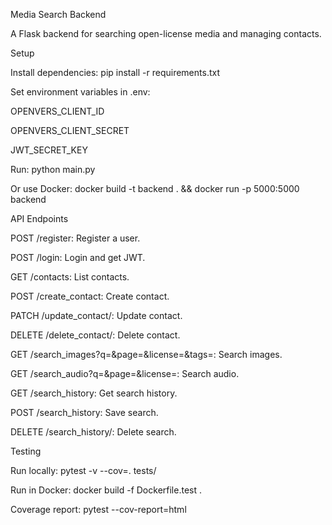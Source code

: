 Media Search Backend

A Flask backend for searching open-license media and managing contacts.

Setup





Install dependencies: pip install -r requirements.txt



Set environment variables in .env:





OPENVERS_CLIENT_ID



OPENVERS_CLIENT_SECRET



JWT_SECRET_KEY



Run: python main.py



Or use Docker: docker build -t backend . && docker run -p 5000:5000 backend

API Endpoints





POST /register: Register a user.



POST /login: Login and get JWT.



GET /contacts: List contacts.



POST /create_contact: Create contact.



PATCH /update_contact/<id>: Update contact.



DELETE /delete_contact/<id>: Delete contact.



GET /search_images?q=<query>&page=<page>&license=<license>&tags=<tags>: Search images.



GET /search_audio?q=<query>&page=<page>&license=<license>: Search audio.



GET /search_history: Get search history.



POST /search_history: Save search.



DELETE /search_history/<id>: Delete search.

Testing





Run locally: pytest -v --cov=. tests/



Run in Docker: docker build -f Dockerfile.test .



Coverage report: pytest --cov-report=html